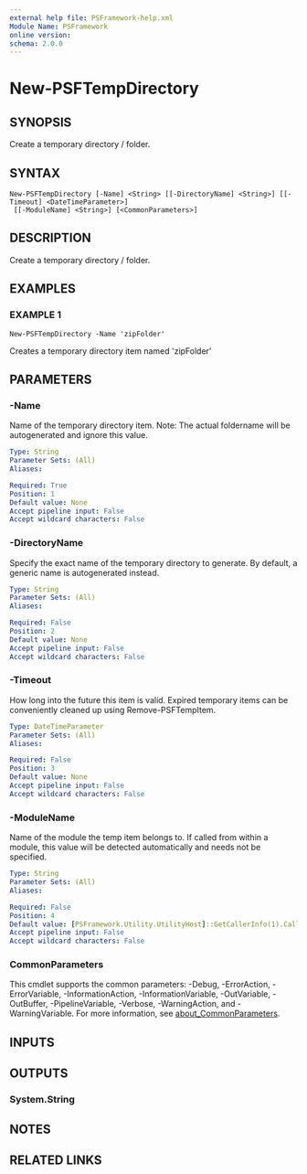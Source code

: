 ```yaml
---
external help file: PSFramework-help.xml
Module Name: PSFramework
online version:
schema: 2.0.0
---
```


# New-PSFTempDirectory

## SYNOPSIS
Create a temporary directory / folder.

## SYNTAX

```
New-PSFTempDirectory [-Name] <String> [[-DirectoryName] <String>] [[-Timeout] <DateTimeParameter>]
 [[-ModuleName] <String>] [<CommonParameters>]
```

## DESCRIPTION
Create a temporary directory / folder.

## EXAMPLES

### EXAMPLE 1
```
New-PSFTempDirectory -Name 'zipFolder'
```

Creates a temporary directory item named 'zipFolder'

## PARAMETERS

### -Name
Name of the temporary directory item.
Note: The actual foldername will be autogenerated and ignore this value.

```yaml
Type: String
Parameter Sets: (All)
Aliases:

Required: True
Position: 1
Default value: None
Accept pipeline input: False
Accept wildcard characters: False
```

### -DirectoryName
Specify the exact name of the temporary directory to generate.
By default, a generic name is autogenerated instead.

```yaml
Type: String
Parameter Sets: (All)
Aliases:

Required: False
Position: 2
Default value: None
Accept pipeline input: False
Accept wildcard characters: False
```

### -Timeout
How long into the future this item is valid.
Expired temporary items can be conveniently cleaned up using Remove-PSFTempItem.

```yaml
Type: DateTimeParameter
Parameter Sets: (All)
Aliases:

Required: False
Position: 3
Default value: None
Accept pipeline input: False
Accept wildcard characters: False
```

### -ModuleName
Name of the module the temp item belongs to.
If called from within a module, this value will be detected automatically and needs not be specified.

```yaml
Type: String
Parameter Sets: (All)
Aliases:

Required: False
Position: 4
Default value: [PSFramework.Utility.UtilityHost]::GetCallerInfo(1).CallerModule
Accept pipeline input: False
Accept wildcard characters: False
```

### CommonParameters
This cmdlet supports the common parameters: -Debug, -ErrorAction, -ErrorVariable, -InformationAction, -InformationVariable, -OutVariable, -OutBuffer, -PipelineVariable, -Verbose, -WarningAction, and -WarningVariable. For more information, see [about_CommonParameters](http://go.microsoft.com/fwlink/?LinkID=113216).

## INPUTS

## OUTPUTS

### System.String
## NOTES

## RELATED LINKS
